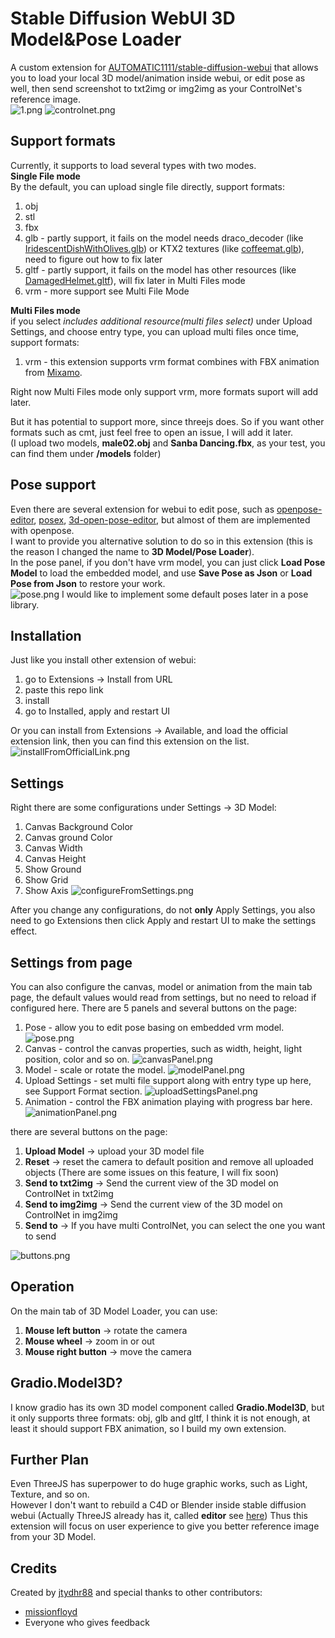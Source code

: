 # Stable Diffusion WebUI 3D Model&Pose Loader
A custom extension for [AUTOMATIC1111/stable-diffusion-webui](https://github.com/AUTOMATIC1111/stable-diffusion-webui) that allows you to load your local 3D model/animation inside webui, or edit pose as well, then send screenshot to txt2img or img2img as your ControlNet's reference image.  
![1.png](doc/images/1.png)
![controlnet.png](doc/images/controlnet.png)

## Support formats
Currently, it supports to load several types with two modes.  
**Single File mode**  
By the default, you can upload single file directly, support formats:
1. obj
2. stl
3. fbx
4. glb - partly support, it fails on the model needs draco_decoder (like [IridescentDishWithOlives.glb](https://github.com/mrdoob/three.js/blob/dev/examples/models/gltf/IridescentDishWithOlives.glb)) or KTX2 textures (like [coffeemat.glb](https://github.com/mrdoob/three.js/blob/dev/examples/models/gltf/coffeemat.glb)), need to figure out how to fix later
5. gltf - partly support, it fails on the model has other resources (like [DamagedHelmet.gltf](https://github.com/mrdoob/three.js/tree/dev/examples/models/gltf/DamagedHelmet/glTF)), will fix later in Multi Files mode
6. vrm - more support see Multi File Mode  

**Multi Files mode**  
if you select _includes additional resource(multi files select)_ under Upload Settings, and choose entry type, you can upload multi files once time, support formats:
1. vrm - this extension supports vrm format combines with FBX animation from [Mixamo](https://www.mixamo.com/#/).

Right now Multi Files mode only support vrm, more formats suport will add later.

But it has potential to support more, since threejs does.
So if you want other formats such as cmt, just feel free to open an issue, I will add it later.  
(I upload two models, **male02.obj** and **Sanba Dancing.fbx**, as your test, you can find them under **/models** folder)

## Pose support
Even there are several extension for webui to edit pose, such as [openpose-editor](https://github.com/fkunn1326/openpose-editor), [posex](https://github.com/hnmr293/posex), [3d-open-pose-editor](https://github.com/nonnonstop/sd-webui-3d-open-pose-editor), but almost of them are implemented with openpose.  
I want to provide you alternative solution to do so in this extension (this is the reason I changed the name to **3D Model/Pose Loader**).  
In the pose panel, if you don't have vrm model, you can just click **Load Pose Model** to load the embedded model, and use **Save Pose as Json** or **Load Pose from Json** to restore your work.  
![pose.png](doc/images/pose.png)
I would like to implement some default poses later in a pose library.

## Installation
Just like you install other extension of webui:
1. go to Extensions -> Install from URL
2. paste this repo link
3. install
4. go to Installed, apply and restart UI

Or you can install from Extensions -> Available, and load the official extension link, then you can find this extension on the list.
![installFromOfficialLink.png](doc/images/installFromOfficialLink.png)

## Settings
Right there are some configurations under Settings -> 3D Model:
1. Canvas Background Color
2. Canvas ground Color
3. Canvas Width
4. Canvas Height
5. Show Ground
6. Show Grid
7. Show Axis
![configureFromSettings.png](doc/images/configureFromSettings.png)

After you change any configurations, do not **only** Apply Settings, you also need to go Extensions then click Apply and restart UI to make the settings effect.

## Settings from page
You can also configure the canvas, model or animation from the main tab page, the default values would read from settings, but no need to reload if configured here.
There are 5 panels and several buttons on the page:
1. Pose - allow you to edit pose basing on embedded vrm model. ![pose.png](doc/images/pose.png)
2. Canvas - control the canvas properties, such as width, height, light position, color and so on. ![canvasPanel.png](doc/images/canvasPanel.png)
3. Model - scale or rotate the model. ![modelPanel.png](doc/images/modelPanel.png)
4. Upload Settings - set multi file support along with entry type up here, see Support Format section. ![uploadSettingsPanel.png](doc/images/uploadSettingsPanel.png)
5. Animation - control the FBX animation playing with progress bar here. ![animationPanel.png](doc/images/animationPanel.png)

there are several buttons on the page:
1. **Upload Model** -> upload your 3D model file
2. **Reset** -> reset the camera to default position and remove all uploaded objects (There are some issues on this feature, I will fix soon)
3. **Send to txt2img** -> Send the current view of the 3D model on ControlNet in txt2img 
4. **Send to img2img** -> Send the current view of the 3D model on ControlNet in img2img
5. **Send to** -> If you have multi ControlNet, you can select the one you want to send

![buttons.png](doc/images/buttons.png)
## Operation
On the main tab of 3D Model Loader, you can use:
1. **Mouse left button** -> rotate the camera
2. **Mouse wheel** -> zoom in or out
3. **Mouse right button** -> move the camera


## Gradio.Model3D?
I know gradio has its own 3D model component called **Gradio.Model3D**, but it only supports three formats: obj, glb and gltf, I think it is not enough, at least it should support FBX animation, so I build my own extension.

## Further Plan
Even ThreeJS has superpower to do huge graphic works, such as Light, Texture, and so on.  
However I don't want to rebuild a C4D or Blender inside stable diffusion webui (Actually ThreeJS already has it, called **editor** see [here](https://threejs.org/editor/))
Thus this extension will focus on user experience to give you better reference image from your 3D Model.

## Credits
Created by [jtydhr88](https://github.com/jtydhr88) and special thanks to other contributors:
- [missionfloyd](https://github.com/missionfloyd)
- Everyone who gives feedback